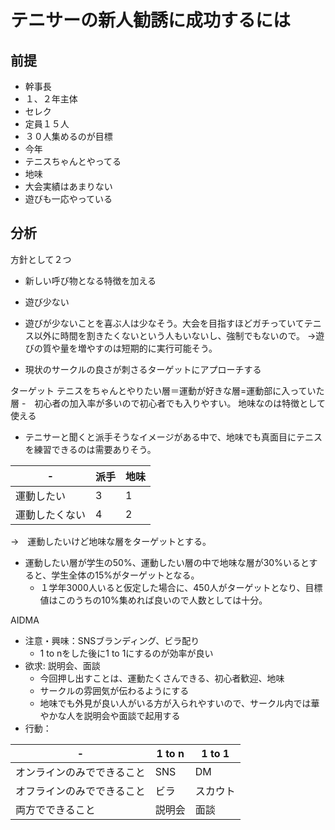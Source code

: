 # テニサーの新人勧誘に成功するには
## 前提
- 幹事長
- １、２年主体
- セレク
- 定員１５人
- ３０人集めるのが目標
- 今年
- テニスちゃんとやってる
- 地味
- 大会実績はあまりない
- 遊びも一応やっている
## 分析
方針として２つ
- 新しい呼び物となる特徴を加える
- 遊び少ない
- 遊びが少ないことを喜ぶ人は少なそう。大会を目指すほどガチっていてテニス以外に時間を割きたくないという人もいないし、強制でもないので。
→遊びの質や量を増やすのは短期的に実行可能そう。

- 現状のサークルの良さが刺さるターゲットにアプローチする
 
ターゲット
テニスをちゃんとやりたい層＝運動が好きな層=運動部に入っていた層
-　初心者の加入率が多いので初心者でも入りやすい。
地味なのは特徴として使える
- テニサーと聞くと派手そうなイメージがある中で、地味でも真面目にテニスを練習できるのは需要ありそう。


| -              | 派手 | 地味 |
|----------------|------|------|
| 運動したい     | 3    | 1    |
| 運動したくない | 4    | 2    |

→　運動したいけど地味な層をターゲットとする。
- 運動したい層が学生の50%、運動したい層の中で地味な層が30%いるとすると、学生全体の15%がターゲットとなる。
  - １学年3000人いると仮定した場合に、450人がターゲットとなり、目標値はこのうちの10%集めれば良いので人数としては十分。

AIDMA
- 注意・興味：SNSブランディング、ビラ配り
  - 1 to nをした後に1 to 1にするのが効率が良い
- 欲求: 説明会、面談
  - 今回押し出すことは、運動たくさんできる、初心者歓迎、地味
  - サークルの雰囲気が伝わるようにする
  - 地味でも外見が良い人がいる方が入られやすいので、サークル内では華やかな人を説明会や面談で起用する
- 行動：

| -                          | 1 to n | 1 to 1   |
|----------------------------|--------|----------|
| オンラインのみでできること | SNS    | DM       |
| オフラインのみでできること | ビラ   | スカウト |
| 両方でできること           | 説明会 | 面談     |
  



